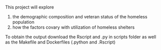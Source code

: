 This project will explore 
1. the demographic composition and veteran status of the homeless population
2. how the factors covary with utilization of homeless shelters 

To obtain the output download the Rscript and .py in scripts folder as well as the Makefile and Dockerfiles (.python and .Rscript)
